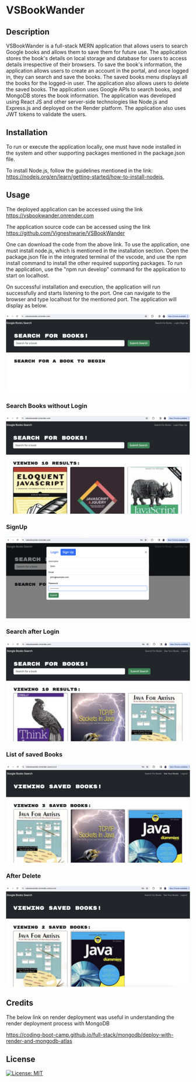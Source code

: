 # VSBookWander

## Description
VSBookWander is a full-stack MERN application that allows users to search Google books and allows them to save them for future use. The application stores the book's details on local storage and database for users to access details irrespective of their browsers. To save the book's information, the application allows users to create an account in the portal, and once logged in, they can search and save the books. The saved books menu displays all the books for the logged-in user. The application also allows users to delete the saved books. The application uses Google APIs to search books, and MongoDB stores the book information. The application was developed using React JS and other server-side technologies like Node.js and Express.js and deployed on the Render platform. The application also uses JWT tokens to validate the users.

## Installation

To run or execute the application locally, one must have node installed in the system and other supporting packages mentioned in the package.json file.

To install Node.js, follow the guidelines mentioned in the link: https://nodejs.org/en/learn/getting-started/how-to-install-nodejs, 

## Usage

The deployed application can be accessed using the link https://vsbookwander.onrender.com

The application source code can be accessed using the link https://github.com/Vigneshwarie/VSBookWander

One can download the code from the above link. To use the application, one must install node.js, which is mentioned in the installation section. Open the package.json file in the integrated terminal of the vscode, and use the npm install command to install the other required supporting packages. To run the application, use the "npm run develop" command for the application to start on localhost.

On successful installation and execution, the application will run successfully and starts listening to the port. One can navigate to the browser and type localhost for the mentioned port. The application will display as below.

![alt text](client/src/assets/images/PageLoad.png)

### Search Books without Login

![alt text](client/src/assets/images/SearchWithoutLogin.png)

### SignUp

![alt text](client/src/assets/images/SignUp.png)

### Search after Login

![alt text](client/src/assets/images/SearchAfterLogin.png)

### List of saved Books

![alt text](client/src/assets/images/SavedBooks.png)

### After Delete

![alt text](client/src/assets/images/DeleteBooks.png)

## Credits

The below link on render deployment was useful in understanding the render deployment process with MongoDB

https://coding-boot-camp.github.io/full-stack/mongodb/deploy-with-render-and-mongodb-atlas

## License

[![License: MIT](https://img.shields.io/badge/License-MIT-yellow.svg)](https://opensource.org/licenses/MIT)
